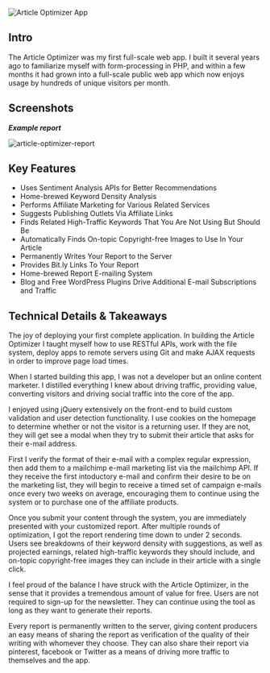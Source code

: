 
![Article Optimizer App](/static/assets/img/optimizer-screens/symfony-optimizer-splash.png)

## Intro

The Article Optimizer was my first full-scale web app. I built it several years ago to familiarize myself with form-processing in PHP, and within a few months it had grown into a full-scale public web app which now enjoys usage by hundreds of unique visitors per month.

## Screenshots

**_Example report_**

![article-optimizer-report](/static/assets/img/optimizer-screens/article-optimizer-example-report.png)

## Key Features

* Uses Sentiment Analysis APIs for Better Recommendations
* Home-brewed Keyword Density Analysis
* Performs Affiliate Marketing for Various Related Services
* Suggests Publishing Outlets Via Affiliate Links
* Finds Related High-Traffic Keywords That You Are Not Using But Should Be
* Automatically Finds On-topic Copyright-free Images to Use In Your Article
* Permanently Writes Your Report to the Server
* Provides Bit.ly Links To Your Report
* Home-brewed Report E-mailing System
* Blog and Free WordPress Plugins Drive Additional E-mail Subscriptions and Traffic

## Technical Details & Takeaways

The joy of deploying your first complete application. In building the Article Optimizer I taught myself how to use RESTful APIs, work with the file system, deploy apps to remote servers using Git and make AJAX requests in order to improve page load times.

When I started building this app, I was not a developer but an online content marketer. I distilled everything I knew about driving traffic, providing value, converting visitors and driving social traffic into the core of the app.

I enjoyed using jQuery extensively on the front-end to build custom validation and user detection functionality. I use cookies on the homepage to determine whether or not the visitor is a returning user. If they are not, they will get see a modal when they try to submit their article that asks for their e-mail address.

First I verify the format of their e-mail with a complex regular expression, then add them to a mailchimp e-mail marketing list via the mailchimp API. If they receive the first intoductory e-mail and confirm their desire to be on the marketing list, they will begin to receive a timed set of campaign e-mails once every two weeks on average, encouraging them to continue using the system or to purchase one of the affiliate products.

Once you submit your content through the system, you are immediately presented with your customized report. After multiple rounds of optimization, I got the report rendering time down to under 2 seconds. Users see breakdowns of their keyword density with suggestions, as well as projected earnings, related high-traffic keywords they should include, and on-topic copyright-free images they can include in their article with a single click.

I feel proud of the balance I have struck with the Article Optimizer, in the sense that it provides a tremendous amount of value for free. Users are not required to sign-up for the newsletter. They can continue using the tool as long as they want to generate their reports.

Every report is permanently written to the server, giving content producers an easy means of sharing the report as verification of the quality of their writing with whomever they choose. They can also share their report via pinterest, facebook or Twitter as a means of driving more traffic to themselves and the app.
